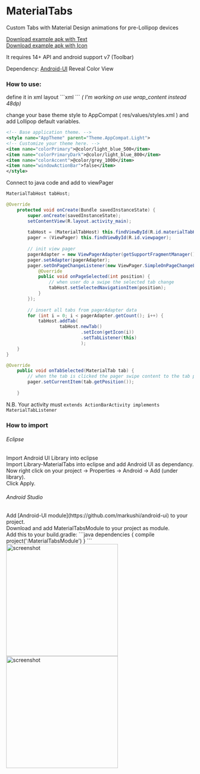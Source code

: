 MaterialTabs
============

Custom Tabs with Material Design animations for pre-Lollipop devices

[Download example apk with Text](https://raw.github.com/neokree/MaterialTabs/master/Sample-MaterialTab/bin/Sample-MaterialTab.apk)<br>
[Download example apk with Icon](https://raw.github.com/neokree/MaterialTabs/master/Sample-MaterialTabWithIcons/bin/Sample-MaterialTab.apk)

It requires 14+ API and android support v7 (Toolbar)

Dependency: [Android-UI](https://github.com/markushi/android-ui) Reveal Color View

<h3>How to use:</h3>
define it in xml layout
```xml
<!-- for Text Tabs -->
<it.neokree.materialtabs.MaterialTabHost
        android:id="@+id/materialTabHost"
        android:layout_width="match_parent"
        android:layout_height="48dp" >
<!-- for icon tabs --> 
<it.neokree.materialtabs.MaterialTabHost
        android:id="@+id/materialTabHost"
        android:layout_width="match_parent"
        android:layout_height="48dp"
        app:hasIcons="true" >
```
<em>( I'm working on use wrap_content instead 48dp)</em>

change your base theme style to AppCompat ( res/values/styles.xml ) and add Lollipop default variables.
```xml
<!-- Base application theme. -->
<style name="AppTheme" parent="Theme.AppCompat.Light">
<!-- Customize your theme here. -->
<item name="colorPrimary">@color/light_blue_500</item>
<item name="colorPrimaryDark">@color/light_blue_800</item>
<item name="colorAccent">@color/grey_1000</item>
<item name="windowActionBar">false</item>
</style>
```

Connect to java code and add to viewPager
```java
MaterialTabHost tabHost;

@Override
	protected void onCreate(Bundle savedInstanceState) {
		super.onCreate(savedInstanceState);
		setContentView(R.layout.activity_main);
		
		tabHost = (MaterialTabHost) this.findViewById(R.id.materialTabHost);
		pager = (ViewPager) this.findViewById(R.id.viewpager);
		
		// init view pager
		pagerAdapter = new ViewPagerAdapter(getSupportFragmentManager());
		pager.setAdapter(pagerAdapter);
		pager.setOnPageChangeListener(new ViewPager.SimpleOnPageChangeListener() {
            @Override
            public void onPageSelected(int position) {
            	// when user do a swipe the selected tab change
                tabHost.setSelectedNavigationItem(position);
            }
        });
		
		// insert all tabs from pagerAdapter data
		for (int i = 0; i < pagerAdapter.getCount(); i++) {
            tabHost.addTab(
                    tabHost.newTab() 
                            .setIcon(getIcon(i))
                            .setTabListener(this)
                            );
    }
}

@Override
	public void onTabSelected(MaterialTab tab) {
		// when the tab is clicked the pager swipe content to the tab position
		pager.setCurrentItem(tab.getPosition());
		
	}
```

N.B. Your activity must <code>extends ActionBarActivity implements MaterialTabListener</code>


<h3>How to import</h3>
<h6>Eclipse </h6>
Import Android UI Library into eclipse <br>
Import Library-MaterialTabs into eclipse and add Android UI as dependancy. <br>
Now right click on your project -> Properties -> Android -> Add (under library).<br>
Click Apply.
<h6>Android Studio</h6>
Add [Android-UI module](https://github.com/markushi/android-ui) to your project.<br>
Download and add MaterialTabsModule to your project as module.<br>
Add this to your build.gradle:
```java 
dependencies {
    compile project(':MaterialTabsModule')
}
```


<img src="https://raw.github.com/neokree/MaterialTabs/master/screen.png" alt="screenshot" width="300px" height="auto" />
<img src="https://raw.github.com/neokree/MaterialTabs/master/screen-icon.png" alt="screenshot" width="300px" height="auto" />



